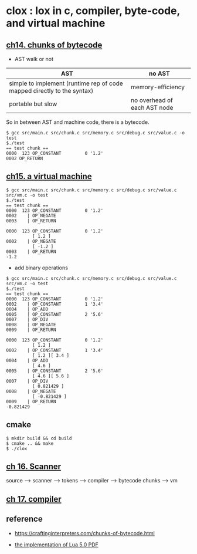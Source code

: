 # clox : lox in c, compiler, byte-code, and virtual machine

## [ch14. chunks of bytecode](https://craftinginterpreters.com/chunks-of-bytecode.html)

* AST walk or not

| AST | no AST |
| --- | ------ |
| simple to implement (runtime rep of code mapped directly to the syntax) | memory-efficiency |
| portable but slow | no overhead of each AST node |

So in between AST and machine code, there is a bytecode.
 
```
$ gcc src/main.c src/chunk.c src/memory.c src/debug.c src/value.c -o test
$./test 
== test chunk ==
0000  123 OP_CONSTANT         0 '1.2'
0002 OP_RETURN
```

## [ch15. a virtual machine](https://craftinginterpreters.com/a-virtual-machine.html)

```
$ gcc src/main.c src/chunk.c src/memory.c src/debug.c src/value.c src/vm.c -o test
$./test 
== test chunk ==
0000  123 OP_CONSTANT         0 '1.2'
0002    | OP_NEGATE
0003    | OP_RETURN
          
0000  123 OP_CONSTANT         0 '1.2'
          [ 1.2 ]
0002    | OP_NEGATE
          [ -1.2 ]
0003    | OP_RETURN
-1.2
```

* add binary operations

```
$ gcc src/main.c src/chunk.c src/memory.c src/debug.c src/value.c src/vm.c -o test
$./test 
== test chunk ==
0000  123 OP_CONSTANT         0 '1.2'
0002    | OP_CONSTANT         1 '3.4'
0004    | OP_ADD
0005    | OP_CONSTANT         2 '5.6'
0007    | OP_DIV
0008    | OP_NEGATE
0009    | OP_RETURN
          
0000  123 OP_CONSTANT         0 '1.2'
          [ 1.2 ]
0002    | OP_CONSTANT         1 '3.4'
          [ 1.2 ][ 3.4 ]
0004    | OP_ADD
          [ 4.6 ]
0005    | OP_CONSTANT         2 '5.6'
          [ 4.6 ][ 5.6 ]
0007    | OP_DIV
          [ 0.821429 ]
0008    | OP_NEGATE
          [ -0.821429 ]
0009    | OP_RETURN
-0.821429
```

## cmake

```
$ mkdir build && cd build
$ cmake .. && make
$ ./clox
```

## [ch 16. Scanner](https://craftinginterpreters.com/scanning-on-demand.html)

source --> scanner --> tokens --> compiler --> bytecode chunks --> vm

## [ch 17. compiler](https://craftinginterpreters.com/compiling-expressions.html)

## reference

* https://craftinginterpreters.com/chunks-of-bytecode.html

* [the implementation of Lua 5.0 PDF](https://www.lua.org/doc/jucs05.pdf)

